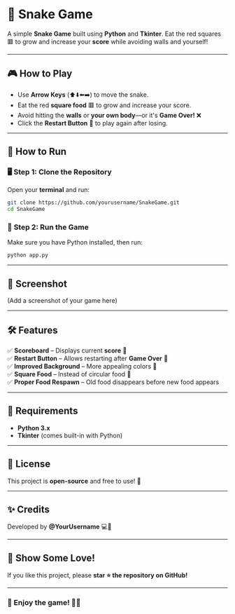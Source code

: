 # 🐍 Snake Game

A simple **Snake Game** built using **Python** and **Tkinter**. Eat the red squares 🟥 to grow and increase your **score** while avoiding walls and yourself!  

---

## 🎮 How to Play  
- Use **Arrow Keys** (⬆️⬇️⬅️➡️) to move the snake.  
- Eat the red **square food** 🟥 to grow and increase your score.  
- Avoid hitting the **walls** or **your own body**—or it's **Game Over!** ❌  
- Click the **Restart Button** 🔄 to play again after losing.  

---

## 🚀 How to Run  
### 🖥️ **Step 1: Clone the Repository**  
Open your **terminal** and run:  
```bash
git clone https://github.com/yourusername/SnakeGame.git
cd SnakeGame
```

### 🐍 **Step 2: Run the Game**  
Make sure you have Python installed, then run:  
```bash
python app.py
```

---

## 📸 Screenshot  
(Add a screenshot of your game here)  

---

## 🛠 Features  
✅ **Scoreboard** – Displays current **score** 🎯  
✅ **Restart Button** – Allows restarting after **Game Over** 🔄  
✅ **Improved Background** – More appealing colors 🎨  
✅ **Square Food** – Instead of circular food 🍎  
✅ **Proper Food Respawn** – Old food disappears before new food appears  

---

## 🔧 Requirements  
- **Python 3.x**  
- **Tkinter** (comes built-in with Python)  

---

## 📜 License  
This project is **open-source** and free to use! 🚀  

---

## ✨ Credits  
Developed by **@YourUsername** 💻🚀  

---

## 🌟 Show Some Love!  
If you like this project, please **star ⭐ the repository on GitHub!**  

---

### 🎉 Enjoy the game! 🐍🔥  

